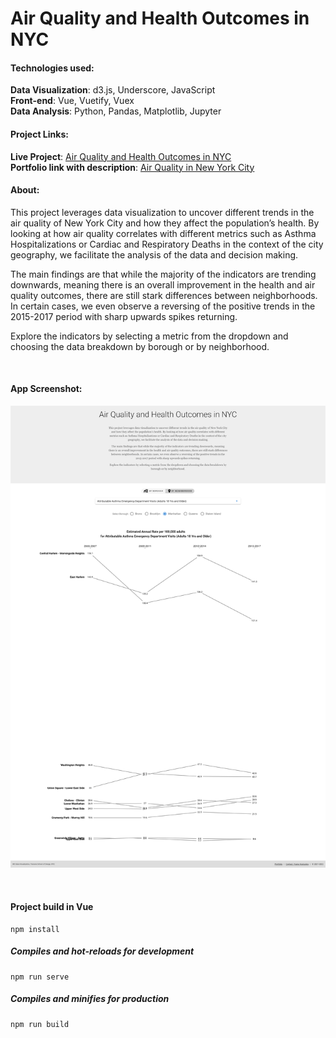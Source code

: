 # Air Quality and Health Outcomes in NYC 

#### Technologies used:

**Data Visualization**: d3.js, Underscore, JavaScript<br>
**Front-end**: Vue, Vuetify, Vuex<br>
**Data Analysis**: Python, Pandas, Matplotlib, Jupyter
<br>

#### Project Links:
**Live Project**: [Air Quality and Health Outcomes in NYC](https://yoanacodes.github.io/projects/air_quaility_in_nyc/) <br>
**Portfolio link with description**: [Air Quality in New York City](https://yoanacodes.com/#/projects/airquality) 

#### About:
This project leverages data visualization to uncover different trends in the air quality of New York City and how they affect the population’s health. By looking at how air quality correlates with different metrics such as  Asthma Hospitalizations or Cardiac and Respiratory Deaths in the context of the city geography, we facilitate the analysis of the data and decision making. 
    
The main findings are that while the majority of the indicators are trending downwards, meaning there is an overall improvement in the health and air quality outcomes, there are still stark differences between neighborhoods. In certain cases, we even observe a reversing of the positive trends in the 2015-2017 period with sharp upwards spikes returning. 

Explore the indicators by selecting a metric from the dropdown and choosing the data breakdown by borough or by neighborhood.

<br>

#### App Screenshot:
![](../project_image.png)


<br>

#### Project build in Vue

```
npm install
```

##### Compiles and hot-reloads for development
```
npm run serve
```

##### Compiles and minifies for production
```
npm run build
```